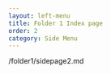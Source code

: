 ```yaml
---
layout: left-menu
title: Folder 1 Index page
order: 2
category: Side Menu
---
```


/folder1/sidepage2.md